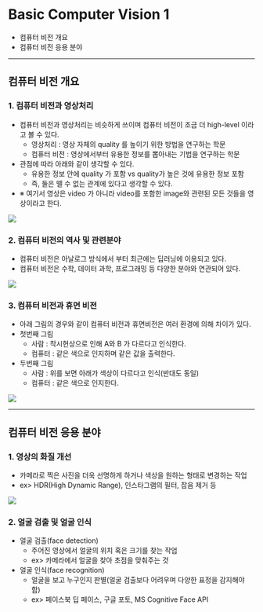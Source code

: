# Basic Computer Vision 1
  - 컴퓨터 비전 개요
  - 컴퓨터 비전 응용 분야

---

## 컴퓨터 비전 개요
  ### 1. 컴퓨터 비전과 영상처리
  - 컴퓨터 비전과 영상처리는 비슷하게 쓰이며 컴퓨터 비전이 조금 더 high-level 이라고 볼 수 있다.
    - 영상처리 : 영상 자체의 quality 를 높이기 위한 방법을 연구하는 학문
    - 컴퓨터 비전 : 영상에서부터 유용한 정보를 뽑아내는 기법을 연구하는 학문
  - 관점에 따라 아래와 같이 생각할 수 있다.
    - 유용한 정보 안에 quality 가 포함 vs quality가 높은 것에 유용한 정보 포함
    - 즉, 둘은 뗄 수 없는 관계에 있다고 생각할 수 있다.
  - ※ 여기서 영상은 video 가 아니라 video를 포함한 image와 관련된 모든 것들을 영상이라고 한다.

  ![](https://github.com/Lee-KyungSeok/ComputerVision-Study/blob/master/Basic%20ComputerVision/picture/csip.png)

  ### 2. 컴퓨터 비전의 역사 및 관련분야
  - 컴퓨터 비전은 아날로그 방식에서 부터 최근에는 딥러닝에 이용되고 있다.
  - 컴퓨터 비전은 수학, 데이터 과학, 프로그래밍 등 다양한 분야와 연관되어 있다.

  ![](https://github.com/Lee-KyungSeok/ComputerVision-Study/blob/master/Basic%20ComputerVision/picture/history.png)

  ### 3. 컴퓨터 비전과 휴먼 비전
  - 아래 그림의 경우와 같이 컴퓨터 비전과 휴면비전은 여러 환경에 의해 차이가 있다.
  - 첫번째 그림
    - 사람 : 착시현상으로 인해 A와 B 가 다르다고 인식한다.
    - 컴퓨터 : 같은 색으로 인지하며 같은 값을 출력한다.
  - 두번째 그림
    - 사람 : 위를 보면 아래가 색상이 다르다고 인식(반대도 동일)
    - 컴퓨터 : 같은 색으로 인지한다.

  ![](https://github.com/Lee-KyungSeok/ComputerVision-Study/blob/master/Basic%20ComputerVision/picture/cvhv.png)

---
## 컴퓨터 비전 응용 분야
  ### 1. 영상의 화질 개선
  - 카메라로 찍은 사진을 더욱 선명하게 하거나 색상을 원하는 형태로 변경하는 작업
  - ex> HDR(High Dynamic Range), 인스타그램의 필터, 잡음 제거 등

  ![](https://github.com/Lee-KyungSeok/ComputerVision-Study/blob/master/Basic%20ComputerVision/picture/imagepix.png)

  ### 2. 얼굴 검출 및 얼굴 인식
  - 얼굴 검출(face detection)
    - 주어진 영상에서 얼굴의 위치 혹은 크기를 찾는 작업
    - ex> 카메라에서 얼굴을 찾아 초점을 맞춰주는 것
  - 얼굴 인식(face recognition)
    - 얼굴을 보고 누구인지 판별(얼굴 검출보다 어려우며 다양한 표정을 감지해야 함)
    - ex> 페이스북 딥 페이스, 구글 포토, MS Cognitive Face API

  
